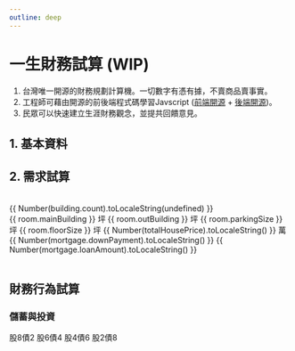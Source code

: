 ```yaml
---
outline: deep
---
```


# 一生財務試算 (WIP)

1. 台灣唯一開源的財務規劃計算機。一切數字有憑有據，不賣商品賣事實。
2. 工程師可藉由開源的前後端程式碼學習Javscript (<a href="https://github.com/Chuiantw1212/econ-sense-vitepress" target="_blank">前端開源</a> + <a href="https://github.com/Chuiantw1212/econ-sense-ap-fastify-typescript" target="_blank">後端開源</a>)。
3. 民眾可以快速建立生涯財務觀念，並提共回饋意見。

## 1. 基本資料

<el-card v-if="checkedNeeds.includes('housing')">
    <template #header>
      <div class="card-header">
        <span>基本資料</span>
      </div>
    </template>
    <el-form ref="ruleFormRef" :model="profile" :rules="profileRules" label-width="auto">
        <el-form-item label="出生日期" prop="dateOfBirth">
             <el-date-picker
                v-model="profile.dateOfBirth"
                type="date"
                placeholder="選擇出生日期"
                @change="handleDateOfBirthChanged($event)"
            />
        </el-form-item>
        <el-form-item label="性別" prop="gender">
            <el-select v-model="profile.gender" placeholder="請選擇" @change="handleGenderChanged($event)">
                <el-option v-for="item in genders":key="item.value":label="item.label" :value="item.value"/>
            </el-select>
        </el-form-item>
        <el-form-item label="試算年齡" prop="lifeExpectancy">
            <el-input-number v-model="profile.age" :min="0" :max="120" :disabled="true"/>
        </el-form-item>
        <el-form-item label="預估餘命" prop="lifeExpectancy">
            <el-input-number v-model="profile.lifeExpectancy" :min="0" :max="120" :disabled="true"/>
        </el-form-item>
    </el-form>
    <template #footer>
        <el-collapse>
            <el-collapse-item title="資料說明" name="1" :border="true">
                <ul>
                    <li>
                        預期餘命：<a href="https://data.gov.tw/dataset/39493" target="_blank">預期壽命推估</a>
                    </li>
                </ul>
            </el-collapse-item>
        </el-collapse>
    </template>
</el-card>

## 2. 需求試算

<!-- <el-checkbox
    v-model="checkAll"
    :indeterminate="isIndeterminate"
    @change="handleCheckAllChange"
  >
    Check all
  </el-checkbox>
  <el-checkbox-group
    v-model="checkedNeeds"
    @change="handleCheckedNeedsChange"
  >
    <el-checkbox v-for="need in needs" :key="need" :label="need" :value="need">
      {{ need }}
    </el-checkbox>
</el-checkbox-group> -->
<br v-if="checkedNeeds.includes('housing')"/>
<el-card v-if="checkedNeeds.includes('housing')">
    <template #header>
      <div class="card-header">
        <span>購屋總價試算</span>
      </div>
    </template>
    <el-form ref="ruleFormRef" v-loading="buildingLoading" :model="building" :rules="buildingRules" label-width="auto">
        <el-row>
            <el-col :span="12">
                <el-form-item label="居住縣市" prop="county">
                    <el-select v-model="building.county" placeholder="請選擇" @change="onCountyChanged($event)">
                        <el-option v-for="item in counties":key="item.value":label="item.label" :value="item.value"/>
                    </el-select>
                </el-form-item>
            </el-col>
            <el-col :span="12">
                <el-form-item label="行政區" prop="town">
                    <el-select v-model="building.town" placeholder="請選擇" :disabled="!building.county" @change="onTownChanged($event)">
                        <el-option v-for="item in towns":key="item.value":label="item.label" :value="item.value"/>
                    </el-select>
                </el-form-item>
            </el-col>
        </el-row>
        <el-row>
            <el-col :span="12">
                <el-form-item label="建物類別" prop="buildingType">
                    <el-select v-model="building.buildingType" placeholder="請選擇" :disabled="!building.town"  @change="onBuildingTypeChanged($event)">
                        <el-option label="不限" value=""></el-option>
                        <el-option v-for="item in buildingTypes":key="item.value":label="item.label" :value="item.value"/>
                    </el-select>
                </el-form-item>
            </el-col>
            <el-col :span="12">
                <el-form-item label="屋齡[年]" prop="buildingAge">
                    <el-select v-model="building.buildingAge" placeholder="請選擇" :disabled="!building.town" @change="onBuildingAgeChanged($event)">
                        <el-option label="不限" value=""></el-option>
                        <el-option v-for="item in buildingAges":key="item.value":label="item.label" :value="item.value"/>
                    </el-select>
                </el-form-item>
            </el-col>
            <el-col :span="12">
                <el-form-item label="含車位" prop="hasParking">
                    <el-select v-model="building.hasParking" placeholder="請選擇" @change="onHasParkingChanged($event)">
                        <el-option label="不限" value=""></el-option>
                        <el-option v-for="item in hasParkingOptions":key="item.value":label="item.label" :value="item.value"/>
                    </el-select>
                </el-form-item>
            </el-col>
            <el-col :span="12">
                <el-form-item label="資料筆數" prop="unitPrice">
                    <el-text>{{ Number(building.count).toLocaleString(undefined) }}</el-text>
                </el-form-item>
            </el-col>
        </el-row>
        <el-row>
            <el-col :span="22">
                <el-form-item label="單價(萬/坪)" prop="unitPrice">
                    <el-slider v-model="buildingUnitPrice" :min="building.pr25" :max="building.pr75" :marks="unitPriceMarks" :disabled="!building.average" @change="calculateTotalPrice($event)"/>
                </el-form-item>
            </el-col>
        </el-row>
    </el-form>
    <br/>
    <el-form ref="ruleFormRef" :model="room" :rules="roomRules" label-width="auto">
        <el-row>
            <el-col :span="12">
                <el-form-item label="雙人房數量">
                    <el-input-number v-model="room.doubleBedRoom" :min="0" @change="calculateFloorSize()"/>
                </el-form-item>
            </el-col>
            <el-col :span="12">
                <el-form-item label="單人房數量">
                    <el-input-number v-model="room.singleBedRoom" :min="0" @change="calculateFloorSize()"/>
                </el-form-item>
            </el-col>
        </el-row>
        <el-row>
            <el-col :span="12">
                <el-form-item label="餐廳+客廳">
                    <el-input-number v-model="room.diningRoom" :min="1" @change="calculateFloorSize()"/>
                </el-form-item>
            </el-col>
            <el-col :span="12">
                <el-form-item label="衛浴數量">
                    <el-input-number v-model="room.bathroom" :min="1" @change="calculateFloorSize()"/>
                </el-form-item>
            </el-col>
        </el-row>
        <el-row>
            <!-- <el-col :span="12">
                <el-form-item label="廚房">
                    <el-input-number v-model="room.kitchen" :disabled="true" :min="1" @change="calculateFloorSize()"/>
                </el-form-item>
            </el-col> -->
            <el-col :span="12">
                <el-form-item label="公設比(%)" >
                    <el-input-number v-model="room.publicRatio" :min="0" @change="calculateFloorSize()"/>
                </el-form-item>
            </el-col>
        </el-row>
        <el-row>
            <el-col :span="12">
                <el-form-item label="預估主建實坪" prop="floorSize">
                    <el-text>{{ room.mainBuilding }} 坪</el-text>
                </el-form-item>
            </el-col>
            <el-col :span="12">
                <el-form-item label="預估附屬建物" prop="floorSize">
                    <el-text>{{ room.outBuilding }} 坪</el-text>
                </el-form-item>
            </el-col>
        </el-row>
        <el-row>
            <el-col v-if="building.hasParking" :span="12">
                <el-form-item label="預估車位權狀" prop="floorSize">
                    <el-text>{{ room.parkingSize }} 坪</el-text>
                </el-form-item>
            </el-col>
            <el-col :span="12">
                <el-form-item label="預估權狀坪數" prop="floorSize">
                    <el-text>{{ room.floorSize }} 坪</el-text>
                </el-form-item>
            </el-col>
        </el-row>
        <el-form-item label="總價" prop="unitPrice">
            <el-text>{{ Number(totalHousePrice).toLocaleString() }} 萬</el-text>
        </el-form-item>
    </el-form>
    <!-- <el-checkbox
    v-model="checkAll"
    :indeterminate="isIndeterminate"
    @change="handleCheckAllChange"
  >
    Check all
  </el-checkbox>
  <el-checkbox-group
    v-model="checkedNeeds"
    @change="handleCheckedNeedsChange"
  >
    <el-checkbox v-for="need in needs" :key="need" :label="need" :value="need">
      {{ need }}
    </el-checkbox>
</el-checkbox-group> -->
    <template #footer>
        <el-collapse>
            <el-collapse-item title="資料說明" name="1" :border="true">
                單價資料來源：<a href="https://www.jcic.org.tw/openapi/swagger/index.html" target="_blank">財團法人金融聯合徵信中心 OpenAPI
                </a>
                <table class="table">
                    <tr>
                        <th>空間</th>
                        <th>參考平方公尺</th>
                        <th>參考依據</th>
                    </tr>
                    <tr>
                        <td>雙人房</td>
                        <td>19</td>
                        <td>
                            <a href="https://law.moj.gov.tw/LawClass/LawSingle.aspx?pcode=K0110021&flno=13" target="_blank">
                                觀光旅館建築及設備標準
                            </a>
                        </td>
                    </tr>
                    <tr>
                        <td>單人房</td>
                        <td>13</td>
                        <td>
                            <a href="https://law.moj.gov.tw/LawClass/LawSingle.aspx?pcode=K0110021&flno=13" target="_blank">
                                觀光旅館建築及設備標準
                            </a>
                        </td>
                    </tr>
                    <tr>
                        <td>衛浴</td>
                        <td>4</td>
                        <td>
                            <a href="https://law.moj.gov.tw/LawClass/LawSingle.aspx?pcode=D0070115&flno=295" target="_blank">
                                建築技術規則建築設計施工編
                            </a>
                        </td>
                    </tr>
                    <tr>
                        <td>廚房</td>
                        <td>2~4</td>
                        <td>
                            <a href="https://www.pro360.com.tw/category/kitchen_decorating#:~:text=%E4%B8%8D%E5%90%8C%E7%9A%84%E5%BB%9A%E5%85%B7%E9%85%8D%E7%BD%AE%E5%B0%8D,%E8%BC%83%E5%A5%BD%E7%9A%84%E4%BD%BF%E7%94%A8%E9%AB%94%E9%A9%97%E3%80%82" target="_blank">
                                廚房空間如何規劃？廚房設計4大攻略及範例圖片參考｜PRO360達人網
                            </a>
                        </td>
                    </tr>
                    <tr>
                        <td>餐廳+客廳</td>
                        <td>1/人</td>
                        <td>
                            <a href="https://law.moj.gov.tw/LawClass/LawSingle.aspx?pcode=N0060009&flno=322" target="_blank">
                                職業安全衛生設施規則
                            </a>
                        </td>
                    </tr>
                    <tr>
                        <td>其他室內空間</td>
                        <td>30</td>
                        <td>
                            <a href="https://law.moj.gov.tw/LawClass/LawSingle.aspx?pcode=H0070037&flno=10" target="_blank">
                                幼兒園及其分班基本設施設備標準
                            </a>
                        </td>
                    </tr>
                    <tr>
                        <td>陽台</td>
                        <td>10%</td>
                        <td>
                            <a href="https://law.moj.gov.tw/LawClass/LawSingleRela.aspx?PCODE=D0070115&FLNO=162&ty=L" target="_blank">
                                建築技術規則建築設計施工編
                            </a>
                        </td>
                    </tr>
                    <tr>
                        <td>車位</td>
                        <td>24.75</td>
                        <td>
                            <a href="https://tnews.cc/ur/newscon25045.htm" target="_blank">
                                研商「精進建物測繪登記相關業務」第 2 次會議紀錄
                            </a>
                        </td>
                    </tr>
                    <tr>
                        <td>公設比</td>
                        <td>預設35%</td>
                        <td>
                            <a href="https://www.google.com/search?q=%E5%85%AC%E8%A8%AD%E6%AF%94" target="_blank">
                                Google搜索
                            </a>
                        </td>
                    </tr>
                </table>
            </el-collapse-item>
        </el-collapse>
    </template>
</el-card>
<br v-if="checkedNeeds.includes('housing')"/>
<el-card v-if="checkedNeeds.includes('housing')">
    <template #header>
      <div class="card-header">
        <span>購屋貸款試算</span>
      </div>
    </template>
    <el-form label-width="auto">
        <el-row>
            <el-col>
                <el-form-item label="預估利息">
                    <el-input-number v-model="interestRate" :min="0"/>
                </el-form-item>
            </el-col>
        </el-row>
        <el-row>
            <el-col>
                <el-form-item label="貸款比例(%)">
                    <el-input-number v-model="mortgage.loanPercent" :min="0" :max="100"/>
                </el-form-item>
            </el-col>
        </el-row>
        <el-row>
            <el-col :span="12">
                <el-form-item label="預估頭期款" prop="floorSize">
                    <el-text>{{ Number(mortgage.downPayment).toLocaleString() }}</el-text>
                </el-form-item>
            </el-col>
            <el-col :span="12">
                <el-form-item label="預估貸款" prop="floorSize">
                    <el-text>{{ Number(mortgage.loanAmount).toLocaleString() }}</el-text>
                </el-form-item>
            </el-col>
        </el-row>
    </el-form>
    <template #footer>
        <el-collapse>
            <el-collapse-item title="資料說明" name="1" :border="true">
                預估利息：<a href="https://www.cbc.gov.tw/tw/lp-370-1.html" target="_blank">央行貼放利率
                </a>
            </el-collapse-item>
        </el-collapse>
    </template>
</el-card>
<br v-if="checkedNeeds.includes('parenting')"/>
<el-card v-if="checkedNeeds.includes('parenting')">
    <template #header>
      <div class="card-header">
        <span>育兒試算</span>
      </div>
    </template>
    <template #footer>
        <ul>
            <li>資料來源：
                <a href="https://data.gov.tw/dataset/108265">
                    家庭收支調查-平均每戶可支配所得及消費支出依可支配所得按戶數五等分位分及經濟戶長年齡組別分
                </a>
            </li>
            <li>
                藉由夫妻與核心的支出與人口差異，粗估家庭中每個需要受照顧的人口平均每月需要多少支出。
            </li>
        </ul>
    </template>
</el-card>
<br v-if="checkedNeeds.includes('retirement')"/>
<el-card v-if="checkedNeeds.includes('retirement')">
    <template #header>
      <div class="card-header">
        <span>退休試算</span>
      </div>
    </template>
    <template #footer>
        <ul>
            <li>資料來源：
                <a href="https://data.gov.tw/dataset/108265">
                    家庭收支調查-平均每戶可支配所得及消費支出依可支配所得按戶數五等分位分及經濟戶長年齡組別分
                </a>
            </li>
            <li>
                用65歲以上家戶支出除以該戶人數，藉此粗估每個長輩的平均開支。
            </li>
        </ul>
    </template>
</el-card>

## 財務行為試算

### 儲蓄與投資

<el-card>
    <el-form label-width="auto">
        <el-row>
            <el-col>
                <el-form-item label="股債比">
                    <el-radio-group v-model="investment.allocation">
                        <el-radio :value="'aoa'">股8債2</el-radio>
                        <el-radio :value="'aor'">股6債4</el-radio>
                        <el-radio :value="'aom'">股4債6</el-radio>
                        <el-radio :value="'aok'">股2債8</el-radio>
                    </el-radio-group>
                </el-form-item>
            </el-col>
        </el-row>
        <el-row>
            <el-col>
                <el-form-item label="已備資產" :span="12">
                    <el-input-number v-model="investment.assetAmount" :min="0"/>
                </el-form-item>
            </el-col>
        </el-row>
        <el-row>
            <el-col>
                <el-form-item label="貸款比例(%)">
                    <el-input-number v-model="mortgage.loanPercent" :min="0" :max="100"/>
                </el-form-item>
            </el-col>
        </el-row>
    </el-form>
    <template #footer>
        <el-collapse>
            <el-collapse-item title="資料說明" name="1" :border="true">
                <table class="table">
                    <tr>
                        <th>參考標的</th>
                        <th>股債比</th>
                        <th>來源網址</th>
                    </tr>
                    <tr>
                        <td>AOA</td>
                        <td>股8債2</td>
                        <td>
                            <a href="https://www.ishares.com/us/products/239729/ishares-aggressive-allocation-etf" target="_blank">
                                來源網址
                            </a>
                        </td>
                    </tr>
                    <tr>
                        <td>AOR</td>
                        <td>股6債4</td>
                        <td>
                            <a href="https://www.ishares.com/us/products/239756/ishares-growth-allocation-etf" target="_blank">
                                來源網址
                            </a>
                        </td>
                    </tr>
                    <tr>
                        <td>AOM</td>
                        <td>股4債6</td>
                        <td>
                            <a href="https://www.ishares.com/us/products/239765/ishares-moderate-allocation-etf" target="_blank">
                                來源網址
                            </a>
                        </td>
                    </tr>
                    <tr>
                        <td>AOK</td>
                        <td>股2債8</td>
                        <td>
                            <a href="https://www.ishares.com/us/products/239733/ishares-conservative-allocation-etf" target="_blank">
                                來源網址
                            </a>
                        </td>
                    </tr>
                </table>
            </el-collapse-item>
        </el-collapse>
    </template>
</el-card>

<script setup>
import { onMounted, ref, reactive, watch,} from 'vue'
import { ElMessage, ElMessageBox } from 'element-plus'
// 設定檔案
const counties = ref([])
const townMap = reactive({})
const buildingTypes = ref([])
const buildingAges = ref([])
const genders = ref([])
const interestRate = ref(0)
const portfolioIRR = reactive({})
onMounted(() => {
    setSelecOptions()
    calculateFloorSize()
})
async function setSelecOptions(){
    try {
        const selectRes = await fetch(`${import.meta.env.VITE_BASE_URL}/select`)
        const selectResJson = await selectRes.json()
        counties.value = selectResJson.counties || []
        buildingTypes.value = selectResJson.buildingTypes || []
        buildingAges.value = selectResJson.buildingAges || []
        genders.value = selectResJson.genders || []
        Object.assign(townMap, selectResJson.townMap)

        const bankConfigRes = await fetch(`${import.meta.env.VITE_BASE_URL}/bank/config`)
        const bankConfigResJson = await bankConfigRes.json()
        interestRate.value = bankConfigResJson.interestRate
        Object.assign(portfolioIRR, bankConfigResJson.portfolioIRR)
    }
    catch (error) {
        // https://element-plus.org/en-US/component/message-box.html#message-box
        ElMessageBox.alert(error.message, {
        confirmButtonText: '回講座排程',
        callback: (action) => {
                window.location.replace('/calendar');
            },
        })
    }
    calculateLifeExpectancy()
    getUnitPrice()
    calculateDownPayment()
}
// 基本資料
const profile = reactive({
    dateOfBirth: '1990-12-12',
    gender: 'M',
    age: 0,
})
const profileRules = reactive({
    dateOfBirth:{ required: true, message: '請選擇', },
    gender: { required: true, message: '請選擇', },
})
function handleDateOfBirthChanged() {
    calculateLifeExpectancy()
}
function handleGenderChanged() {
    calculateLifeExpectancy()
}
async function calculateLifeExpectancy() {
    const { dateOfBirth, gender, age } = profile
    if(dateOfBirth && gender){
        const ceYear = new Date().getFullYear()
        const yearOfBirth = dateOfBirth.slice(0,4)
        const calculateAge = ceYear - yearOfBirth
        const res = await fetch(`${import.meta.env.VITE_BASE_URL}/calculate/lifeExpectancy`, {
            method: 'post',
            body: JSON.stringify({
                ceYear,
                age:calculateAge,
                gender,
            }),
            headers: {'Content-Type': 'application/json'}
        })

        profile.age = calculateAge
        profile.lifeExpectancy = await res.json()
    }
}
// 需求分析
const needs = ref(['housing', 'parenting', 'retirement'])
const checkedNeeds = ref(['housing',])
const checkAll = ref(false)
const isIndeterminate = ref(true)
const needMap = {
    housing: '購屋',
    parenting: '育兒',
    retirement: '退休',
}
const handleCheckAllChange = (val) => {
  checkedCities.value = val ? needs : []
  isIndeterminate.value = false
}
const handleCheckedNeedsChange = (value) => {
  const checkedCount = value.length
  checkAll.value = checkedCount === needs.length
  isIndeterminate.value = checkedCount > 0 && checkedCount < needs.length
}
// 購屋分析
const building = reactive({
    county: 'A',
    town: '63000110',
    buildingType: '',
    buildingAge: '',
    hasParking: '',
    count: 0,
    pr25: 0,
    pr75: 100,
    average: 0,
})
const buildingUnitPrice = ref(0)
let unitPriceMarks = reactive({
    0: 'PR25：？',
    100: 'PR75：？'
})
const buildingLoading = ref(false)
const towns = ref([])
const hasParkingOptions = ref([
    { label: '含', value: true },
    { label: '不含', value: false},
])
const buildingRules = reactive({
    county: { required: true, message: '請選擇', },
    town: { required: true, message: '請選擇', },
})
function onCountyChanged(county) {
    building.town = ''
    towns.value = []
    if(county) {
        towns.value = townMap[county]
    }
    getUnitPrice()
}
function onTownChanged() {
    getUnitPrice()
}
function onBuildingTypeChanged() {
    getUnitPrice()
}
function onBuildingAgeChanged() {
    getUnitPrice()
}
function onHasParkingChanged(hasParkingValue) {
    getUnitPrice()
}
async function getUnitPrice() {
    const {county, town, buildingType, buildingAge} = building
    if(county && town) {
        try {
            buildingLoading.value = true
            const res = await fetch(`${import.meta.env.VITE_BASE_URL}/calculate/unitPrice`, {
                method: 'post',
                body: JSON.stringify(building),
                headers: {'Content-Type': 'application/json'}
            })
            const resJson = await res.json()
            Object.assign(building, resJson)

            const { pr25, pr75, average } = resJson
            if(!average) {
                ElMessage('資料筆數過少，請調整查詢條件')
                return
            }
            unitPriceMarks = {}
            unitPriceMarks[pr25] = `PR25: ${pr25}`
            unitPriceMarks[pr75] = `PR75: ${pr75}`
            unitPriceMarks[average] = `平均：${average}`
            buildingUnitPrice.value = average
            calculateTotalPrice()
        } catch (error) {
            alert(error.message||error)
        } finally {
            buildingLoading.value = false
        }
    }
}
// 購屋分析2
const room = reactive({
    doubleBedRoom: 1,
    singleBedRoom: 2,
    bathroom: 2,
    diningRoom: 1,
    publicRatio: 35,
    mainBuilding: 0,
    outBuilding: 0,
    floorSize: 0,
    parkingSize: 0,
})
const totalHousePrice = ref(0)
const roomRules = {
    doubleBedRoom: { required: true, message: '請選擇', },
    singleBedRoom: { required: true, message: '請選擇', },
    bathroom:  { required: true, message: '請選擇', },
    publicRatio: { required: true, message: '請選擇', },
}
function calculateFloorSize() {
    const { doubleBedRoom, singleBedRoom, bathroom, diningRoom, publicRatio } = room

    const fortmatRatio = 0.3025
    const baseInteriorSize = 30 * fortmatRatio
    const doubleRoomSize = doubleBedRoom * 19 * fortmatRatio
    const singleRoomSize = singleBedRoom * 13 * fortmatRatio
    const bathRoomSize = bathroom * 4 * fortmatRatio
    const headCount = 2 * doubleBedRoom + singleBedRoom
    const diningTableSize = Math.max(2, headCount) * diningRoom *  fortmatRatio

    // 主建物只包含室內空間
    room.mainBuilding = Number(Number(baseInteriorSize + doubleRoomSize + singleRoomSize + bathRoomSize + diningTableSize).toFixed(2))

    // 附屬建築比如陽台
    const balcanyPercent = 0.1 // 10%
    room.outBuilding = Number(Number(room.mainBuilding * balcanyPercent).toFixed(2))

    // 公設比計算
    const publicRatioPercent = 1 + publicRatio / 100

    // 停車位權狀
    const parkingSize = 24.75 * fortmatRatio * publicRatioPercent
    room.parkingSize = Number(Number(parkingSize).toFixed(2))

    // 權狀坪數
    let floorSize = (room.mainBuilding + room.outBuilding) * publicRatioPercent
    if(building.hasParking) {
        floorSize += room.parkingSize
    }
    room.floorSize = Number(Number(floorSize).toFixed(2))
    calculateTotalPrice()
}
function calculateTotalPrice() {
    if(buildingUnitPrice.value && room.floorSize){
        const beforeFormatPrice =  Number(buildingUnitPrice.value) * Number(room.floorSize)
        totalHousePrice.value = Number(beforeFormatPrice.toFixed(2))
        calculateDownPayment()
    }
}
// 房屋貸款試算
const mortgage = reactive({
    loanPercent: 70,
    downPayment: 0,
    loanAmount: 0,
})
function calculateDownPayment() {
    if(totalHousePrice.value){
        mortgage.loanAmount = totalHousePrice.value *　mortgage.loanPercent * 100
        mortgage.downPayment =  totalHousePrice.value * 10000 - mortgage.loanAmount
    }
}
// 投資試算
const investment = reactive({
    allocation: 'aoa',
    assetAmount: 1000000,
})
</script>
<style lang="scss" scoped>
.table {
    * {
        border-color: var(--el-border-color-light);
        color: var(--el-text-color-regular);
        background: white !important;
    }
}
:deep(.my-label) {
  background: white;
}
:deep(.my-content) {
  background: white;
}
</style>
